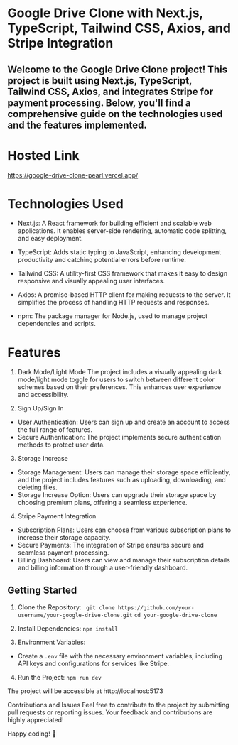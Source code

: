 # Google Drive Clone with Next.js, TypeScript, Tailwind CSS, Axios, and Stripe Integration

## Welcome to the Google Drive Clone project! This project is built using Next.js, TypeScript, Tailwind CSS, Axios, and integrates Stripe for payment processing. Below, you'll find a comprehensive guide on the technologies used and the features implemented.

# Hosted Link
https://google-drive-clone-pearl.vercel.app/


# Technologies Used
- Next.js: A React framework for building efficient and scalable web applications. It enables server-side rendering, automatic code splitting, and easy deployment.

- TypeScript: Adds static typing to JavaScript, enhancing development productivity and catching potential errors before runtime.

- Tailwind CSS: A utility-first CSS framework that makes it easy to design responsive and visually appealing user interfaces.

- Axios: A promise-based HTTP client for making requests to the server. It simplifies the process of handling HTTP requests and responses.

- npm: The package manager for Node.js, used to manage project dependencies and scripts.

# Features

1. Dark Mode/Light Mode
The project includes a visually appealing dark mode/light mode toggle for users to switch between different color schemes based on their preferences. This enhances user experience and accessibility.

2. Sign Up/Sign In
- User Authentication: Users can sign up and create an account to access the full range of features.
- Secure Authentication: The project implements secure authentication methods to protect user data.

3. Storage Increase
- Storage Management: Users can manage their storage space efficiently, and the project includes features such as uploading, downloading, and deleting files.
- Storage Increase Option: Users can upgrade their storage space by choosing premium plans, offering a seamless experience.

4. Stripe Payment Integration
- Subscription Plans: Users can choose from various subscription plans to increase their storage capacity.
- Secure Payments: The integration of Stripe ensures secure and seamless payment processing.
- Billing Dashboard: Users can view and manage their subscription details and billing information through a user-friendly dashboard.

## Getting Started

1. Clone the Repository:
` git clone https://github.com/your-username/your-google-drive-clone.git`
`cd your-google-drive-clone`

2. Install Dependencies:
`npm install`

3. Environment Variables:
- Create a `.env` file with the necessary environment variables, including API keys and configurations for services like Stripe.

4. Run the Project:
`npm run dev`

The project will be accessible at http://localhost:5173

Contributions and Issues
Feel free to contribute to the project by submitting pull requests or reporting issues. Your feedback and contributions are highly appreciated!

Happy coding! 🚀